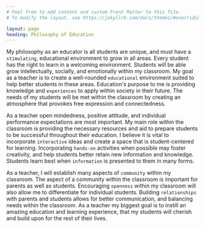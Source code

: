 ```yaml
---
# Feel free to add content and custom Front Matter to this file.
# To modify the layout, see https://jekyllrb.com/docs/themes/#overriding-theme-defaults

layout: page
heading: Philosophy of Education
---
```


My philosophy as an educator is all students are unique, and must have a `stimulating`, educational environment to grow in all areas. Every student has the right to learn in a welcoming environment. Students will be able grow intellectually, socially, and emotionally within my classroom. My goal as a teacher is to create a well-rounded `educational` environment suited to help better students in these areas. Education's purpose to me is providing knowledge and `experiences` to apply within society in their future. The needs of my students will be met within the classroom by creating an atmosphere that provokes free expression and connectedness.

As a teacher open mindedness, positive attitude, and individual performance expectations are most important. My main role within the classroom is providing the necessary resources and aid to prepare students to be successful throughout their education. I believe it is vital to incorporate `interactive` ideas and create a space that is student-centered for learning. Incorporating `hands-on` activities when possible may foster creativity, and help students better retain new information and knowledge. Students learn best when `information` is presented to them in many forms.

As a teacher, I will establish many aspects of `community` within my classroom. The aspect of a community within the classroom is important for parents as well as students. Encouraging `openness` within my classroom will also allow me to differentiate for individual students. Building `relationships` with parents and students allows for better communication, and balancing needs within the classroom.
As a teacher my biggest goal is to instill an amazing education and learning experience, that my students will cherish and build upon for the rest of their lives.